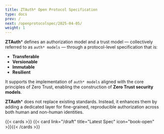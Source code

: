 ```yaml
---
title: ZTAuth* Open Protocol Specification
type: docs
prev: /
next: /openprotocolspec/2025-04-05/
weight: 1
---
```


**ZTAuth*** defines an authorization model and a trust model — collectively referred to as `auth* models` — through a protocol-level specification that is:

- **Transferable**
- **Versionable**
- **Immutable**
- **Resilient**

It supports the implementation of `auth* models` aligned with the core principles of Zero Trust, enabling the construction of **Zero Trust security models**.

**ZTAuth*** does not replace existing standards. Instead, it enhances them by adding a dedicated layer for fine-grained, reproducible authorization across both human and non-human identities.

{{< cards >}} {{< card link="/draft" title="Latest Spec" icon="book-open" >}}{{< /cards >}}
